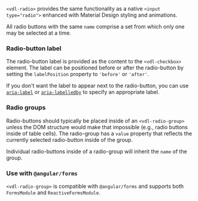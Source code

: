`<vdl-radio>` provides the same functionality as a native `<input type="radio">` enhanced with 
Material Design styling and animations.  
 
<!-- example(radio-overview) -->
 
All radio buttons with the same `name` comprise a set from which only one may be selected at a time.
  
### Radio-button label
The radio-button label is provided as the content to the `<vdl-checkbox>` element. The label can be 
positioned before or after the radio-button by setting the `labelPosition` property to `'before'` 
or `'after'`.

If you don't want the label to appear next to the radio-button, you can use 
[`aria-label`](https://www.w3.org/TR/wai-aria/states_and_properties#aria-label) or 
[`aria-labelledby`](https://www.w3.org/TR/wai-aria/states_and_properties#aria-labelledby) to 
specify an appropriate label.


### Radio groups
Radio-buttons should typically be placed inside of an `<vdl-radio-group>` unless the DOM structure
would make that impossible (e.g., radio buttons inside of table cells). The radio-group has a 
`value` property that reflects the currently selected radio-button inside of the group.

Individual radio-buttons inside of a radio-group will inherit the `name` of the group.


### Use with `@angular/forms`
`<vdl-radio-group>` is compatible with `@angular/forms` and supports both `FormsModule` 
and `ReactiveFormsModule`.
